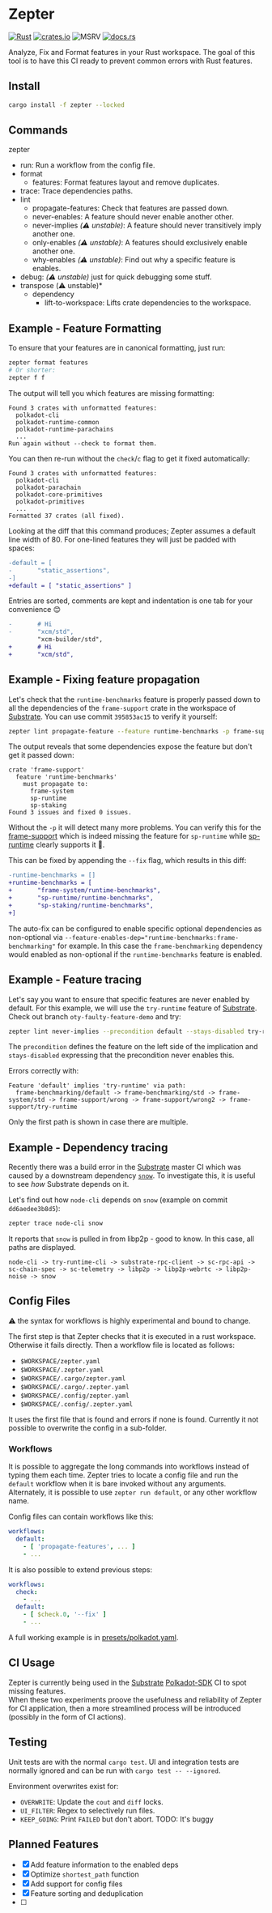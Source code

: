 # Zepter

[![Rust](https://github.com/ggwpez/zepter/actions/workflows/rust.yml/badge.svg)](https://github.com/ggwpez/zepter/actions/workflows/rust.yml)
[![crates.io](https://img.shields.io/crates/v/zepter.svg)](https://crates.io/crates/zepter)
![MSRV](https://img.shields.io/badge/MSRV-1.70-informational)
[![docs.rs](https://img.shields.io/docsrs/zepter)](https://docs.rs/zepter/latest/zepter)

Analyze, Fix and Format features in your Rust workspace. The goal of this tool is to have this CI ready to prevent common errors with Rust features.

## Install

```bash
cargo install -f zepter --locked
```

## Commands

zepter
- run: Run a workflow from the config file.
- format
  - features: Format features layout and remove duplicates.
- trace: Trace dependencies paths.
- lint
  - propagate-features: Check that features are passed down.
  - never-enables: A feature should never enable another other.
  - never-implies *(⚠️ unstable)*: A feature should never transitively imply another one.
  - only-enables *(⚠️ unstable)*: A features should exclusively enable another one.
  - why-enables *(⚠️ unstable)*: Find out why a specific feature is enables.
- debug: *(⚠️ unstable)* just for quick debugging some stuff.
- transpose (⚠️ unstable)*
  - dependency
    - lift-to-workspace: Lifts crate dependencies to the workspace.

## Example - Feature Formatting

To ensure that your features are in canonical formatting, just run:

```bash
zepter format features
# Or shorter:
zepter f f
```

The output will tell you which features are missing formatting:

```pre
Found 3 crates with unformatted features:
  polkadot-cli
  polkadot-runtime-common
  polkadot-runtime-parachains
  ...
Run again without --check to format them.
```

You can then re-run without the `check`/`c` flag to get it fixed automatically:

```pre
Found 3 crates with unformatted features:
  polkadot-cli
  polkadot-parachain
  polkadot-core-primitives
  polkadot-primitives
  ...
Formatted 37 crates (all fixed).
```

Looking at the diff that this command produces; Zepter assumes a default line width of 80. For one-lined features they will just be padded with spaces:

```patch
-default = [
-       "static_assertions",
-]
+default = [ "static_assertions" ]
```

Entries are sorted, comments are kept and indentation is one tab for your convenience 😊

```patch
-       # Hi
-       "xcm/std",
        "xcm-builder/std",
+       # Hi
+       "xcm/std",
```

## Example - Fixing feature propagation

Let's check that the `runtime-benchmarks` feature is properly passed down to all the dependencies of the `frame-support` crate in the workspace of [Substrate]. You can use commit `395853ac15` to verify it yourself:  

```bash
zepter lint propagate-feature --feature runtime-benchmarks -p frame-support --workspace
```

The output reveals that some dependencies expose the feature but don't get it passed down:  

```pre
crate 'frame-support'
  feature 'runtime-benchmarks'
    must propagate to:
      frame-system
      sp-runtime
      sp-staking
Found 3 issues and fixed 0 issues.
```

Without the `-p` it will detect many more problems. You can verify this for the [frame-support](https://github.com/paritytech/substrate/blob/ce2cee35f8f0fc5968ea6ffaffa6660dcd008804/frame/support/Cargo.toml#L71) which is indeed missing the feature for `sp-runtime` while [sp-runtime](https://github.com/paritytech/substrate/blob/0b6aec52a90870c999856cd37f7d04789cdd8dfc/primitives/runtime/Cargo.toml#L43) clearly supports it 🤔.

This can be fixed by appending the `--fix` flag, which results in this diff:

```patch
-runtime-benchmarks = []
+runtime-benchmarks = [
+       "frame-system/runtime-benchmarks",
+       "sp-runtime/runtime-benchmarks",
+       "sp-staking/runtime-benchmarks",
+]
```

The auto-fix can be configured to enable specific optional dependencies as non-optional via `--feature-enables-dep="runtime-benchmarks:frame-benchmarking"` for example. In this case the `frame-benchmarking` dependency would enabled as non-optional if the `runtime-benchmarks` feature is enabled.

## Example - Feature tracing

Let's say you want to ensure that specific features are never enabled by default. For this example, we will use the `try-runtime` feature of [Substrate]. Check out branch `oty-faulty-feature-demo` and try:

```bash
zepter lint never-implies --precondition default --stays-disabled try-runtime --offline --workspace
```

The `precondition` defines the feature on the left side of the implication and `stays-disabled` expressing that the precondition never enables this.

Errors correctly with:
```pre
Feature 'default' implies 'try-runtime' via path:
  frame-benchmarking/default -> frame-benchmarking/std -> frame-system/std -> frame-support/wrong -> frame-support/wrong2 -> frame-support/try-runtime
```

Only the first path is shown in case there are multiple.

## Example - Dependency tracing

Recently there was a build error in the [Substrate](https://github.com/paritytech/substrate) master CI which was caused by a downstream dependency [`snow`](https://github.com/mcginty/snow/issues/146). To investigate this, it is useful to see *how* Substrate depends on it.  

Let's find out how `node-cli` depends on `snow` (example on commit `dd6aedee3b8d5`):

```bash
zepter trace node-cli snow
```

It reports that `snow` is pulled in from libp2p - good to know. In this case, all paths are displayed.

```pre
node-cli -> try-runtime-cli -> substrate-rpc-client -> sc-rpc-api -> sc-chain-spec -> sc-telemetry -> libp2p -> libp2p-webrtc -> libp2p-noise -> snow
```

## Config Files

⚠️ the syntax for workflows is highly experimental and bound to change.

The first step is that Zepter checks that it is executed in a rust workspace. Otherwise it fails directly. Then a workflow file is located as follows:

- `$WORKSPACE/zepter.yaml`
- `$WORKSPACE/.zepter.yaml`
- `$WORKSPACE/.cargo/zepter.yaml`
- `$WORKSPACE/.cargo/.zepter.yaml`
- `$WORKSPACE/.config/zepter.yaml`
- `$WORKSPACE/.config/.zepter.yaml`

It uses the first file that is found and errors if none is found. Currently it not possible to overwrite the config in a sub-folder.

### Workflows

It is possible to aggregate the long commands into workflows instead of typing them each time. Zepter tries to locate a config file and run the `default` workflow when it is bare invoked without any arguments.  
Alternately, it is possible to use `zepter run default`, or any other workflow name.

Config files can contain workflows like this:

```yaml
workflows:
  default:
    - [ 'propagate-features', ... ]
    - ...
```

It is also possible to extend previous steps:

```yaml
workflows:
  check:
    - ...
  default:
    - [ $check.0, '--fix' ]
    - ...
```

A full working example is in [presets/polkadot.yaml](presets/polkadot.yaml).

## CI Usage

Zepter is currently being used in the [Substrate](https://github.com/paritytech/substrate/blob/19971bd3eafa6394d918030f4142f85ea54404c0/scripts/ci/gitlab/pipeline/check.yml#L56-L60) [Polkadot-SDK](https://github.com/paritytech/polkadot-sdk/pull/1194) CI to spot missing features.  
When these two experiments proove the usefulness and reliability of Zepter for CI application, then a more streamlined process will be introduced (possibly in the form of CI actions).

## Testing

Unit tests are with the normal `cargo test`. UI and integration tests are normally ignored and can be run with `cargo test -- --ignored`.

Environment overwrites exist for:
- `OVERWRITE`: Update the `cout` and `diff` locks.
- `UI_FILTER`: Regex to selectively run files.
- `KEEP_GOING`: Print `FAILED` but don't abort. TODO: It's buggy

## Planned Features

- [x] Add feature information to the enabled deps
- [x] Optimize `shortest_path` function
- [x] Add support for config files
- [x] Feature sorting and deduplication
- [ ] 

<!-- LINKS -->
[Cumulus]: https://github.com/paritytech/cumulus
[Substrate]: https://github.com/paritytech/substrate
